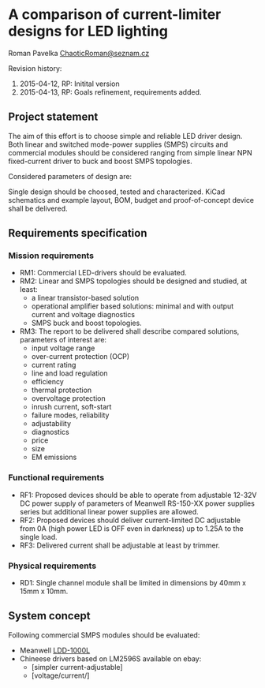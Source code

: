 A comparison of current-limiter designs for LED lighting
========================================================
Roman Pavelka <ChaoticRoman@seznam.cz>

Revision history:

1. 2015-04-12, RP: Initital version
2. 2015-04-13, RP: Goals refinement, requirements added.


Project statement
-----------------
The aim of this effort is to choose simple and reliable LED driver design.
Both linear and switched mode-power supplies (SMPS) circuits and commercial
modules should be considered ranging from simple linear NPN fixed-current
driver to buck and boost SMPS topologies.

Considered parameters of design are:

Single design should be choosed, tested and characterized. KiCad schematics
and example layout, BOM, budget and proof-of-concept device shall be delivered.


Requirements specification
--------------------------

### Mission requirements
* RM1: Commercial LED-drivers should be evaluated.
* RM2: Linear and SMPS topologies should be designed and studied, at least:
    - a linear transistor-based solution
    - operational amplifier based solutions: minimal and with output current
      and voltage diagnostics
    - SMPS buck and boost topologies.
* RM3: The report to be delivered shall describe compared solutions, parameters
       of interest are:
    - input voltage range
    - over-current protection (OCP)
    - current rating
    - line and load regulation
    - efficiency
    - thermal protection
    - overvoltage protection
    - inrush current, soft-start
    - failure modes, reliability
    - adjustability
    - diagnostics
    - price
    - size
    - EM emissions


### Functional requirements
* RF1: Proposed devices should be able to operate from adjustable 12-32V DC power supply
of parameters of Meanwell RS-150-XX power supplies series but additional linear power
supplies are allowed.
* RF2: Proposed devices should deliver current-limited DC adjustable from 0A (high power
LED is OFF even in darkness) up to 1.25A to the single load.
* RF3: Delivered current shall be adjustable at least by trimmer.

### Physical requirements
* RD1: Single channel module shall be limited in dimensions by 40mm x 15mm x 10mm.


System concept
--------------

Following commercial SMPS modules should be evaluated:
* Meanwell [LDD-1000L](http://www.mouser.com/ProductDetail/Mean-Well/LDD-1000L/?qs=sGAEpiMZZMt5PRBMPTWcaRgaVnaXJTVtYzeCn%2f%252bnvqOhpAqVGeWTIA%3d%3d)
* Chineese drivers based on LM2596S available on ebay:
    - [simpler current-adjustable]
    - [voltage/current/]